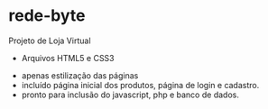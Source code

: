 # rede-byte
Projeto de Loja Virtual
* Arquivos HTML5 e CSS3
- apenas estilização das páginas
- incluído página inicial dos produtos, página de login e cadastro.
- pronto para inclusão do javascript, php e banco de dados.
